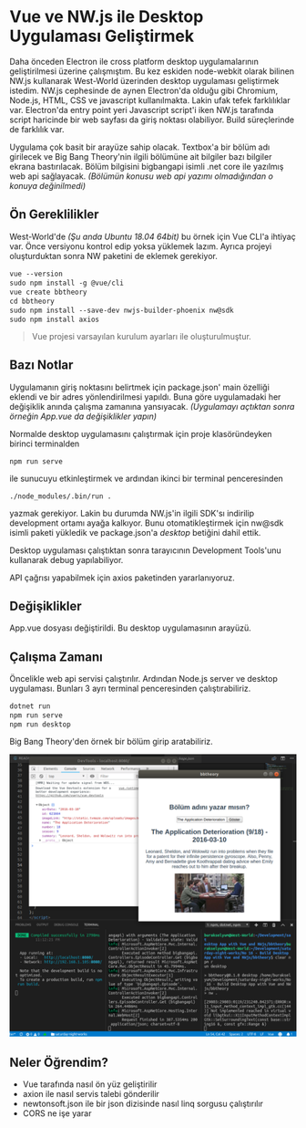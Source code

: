 # Vue ve NW.js ile Desktop Uygulaması Geliştirmek

Daha önceden Electron ile cross platform desktop uygulamalarının geliştirilmesi üzerine çalışmıştım. Bu kez eskiden node-webkit olarak bilinen NW.js kullanarak West-World üzerinden desktop uygulaması geliştirmek istedim. NW.js cephesinde de aynen Electron'da olduğu gibi Chromium, Node.js, HTML, CSS ve javascript kullanılmakta. Lakin ufak tefek farklılıklar var. Electron'da entry point yeri Javascript script'i iken NW.js tarafında script haricinde bir web sayfası da giriş noktası olabiliyor. Build süreçlerinde de farklılık var.

Uygulama çok basit bir arayüze sahip olacak. Textbox'a bir bölüm adı girilecek ve Big Bang Theory'nin ilgili bölümüne ait bilgiler bazı bilgiler ekrana bastırılacak. Bölüm bilgisini bigbangapi isimli .net core ile yazılmış web api sağlayacak. _(Bölümün konusu web api yazımı olmadığından o konuya değinilmedi)_

## Ön Gereklilikler

West-World'de _(Şu anda Ubuntu 18.04 64bit)_ bu örnek için Vue CLI'a ihtiyaç var. Önce versiyonu kontrol edip yoksa yüklemek lazım. Ayrıca projeyi oluşturduktan sonra NW paketini de eklemek gerekiyor.

```
vue --version
sudo npm install -g @vue/cli
vue create bbtheory
cd bbtheory
sudo npm install --save-dev nwjs-builder-phoenix nw@sdk
sudo npm install axios
```

>Vue projesi varsayılan kurulum ayarları ile oluşturulmuştur.

## Bazı Notlar

Uygulamanın giriş noktasını belirtmek için package.json' main özelliği eklendi ve bir adres yönlendirilmesi yapıldı. Buna göre uygulamadaki her değişiklik anında çalışma zamanına yansıyacak. _(Uygulamayı açtıktan sonra örneğin App.vue da değişiklikler yapın)_

Normalde desktop uygulamasını çalıştırmak için proje klasöründeyken birinci terminalden

```
npm run serve
```

ile sunucuyu etkinleştirmek ve ardından ikinci bir terminal penceresinden 

```
./node_modules/.bin/run .
```

yazmak gerekiyor. Lakin bu durumda NW.js'in ilgili SDK'sı indirilip development ortamı ayağa kalkıyor. Bunu otomatikleştirmek için nw@sdk isimli paketi yükledik ve package.json'a _desktop_ betiğini dahil ettik. 

Desktop uygulaması çalıştıktan sonra tarayıcının Development Tools'unu kullanarak debug yapılabiliyor.

API çağrısı yapabilmek için axios paketinden yararlanıyoruz.

## Değişiklikler

App.vue dosyası değiştirildi. Bu desktop uygulamasının arayüzü.

## Çalışma Zamanı

Öncelikle web api servisi çalıştırılır. Ardından Node.js server ve desktop uygulaması. Bunları 3 ayrı terminal penceresinden çalıştırabiliriz.

```
dotnet run
npm run serve
npm run desktop
```

Big Bang Theory'den örnek bir bölüm girip aratabiliriz.

![cover_1.png](cover_1.png)

## Neler Öğrendim?

- Vue tarafında nasıl ön yüz geliştirilir
- axion ile nasıl servis talebi gönderilir
- newtonsoft.json ile bir json dizisinde nasıl linq sorgusu çalıştırılır
- CORS ne işe yarar
